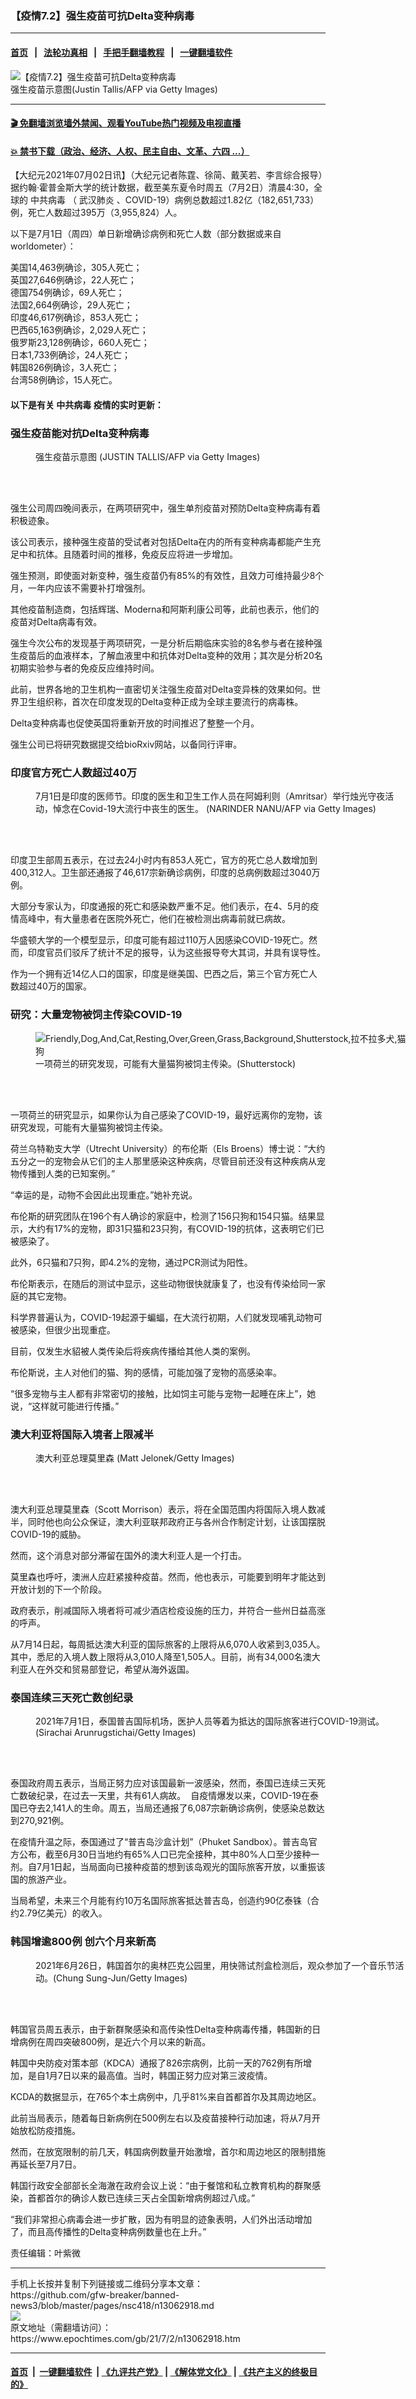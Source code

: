 ### 【疫情7.2】强生疫苗可抗Delta变种病毒
------------------------

#### [首页](https://github.com/gfw-breaker/banned-news3/blob/master/README.md) &nbsp;&nbsp;|&nbsp;&nbsp; [法轮功真相](https://github.com/begood0513/basic/blob/master/README.md)  &nbsp;&nbsp;|&nbsp;&nbsp; [手把手翻墙教程](https://github.com/gfw-breaker/guides/wiki)  &nbsp;&nbsp;|&nbsp;&nbsp; [一键翻墙软件](https://github.com/gfw-breaker/nogfw/blob/master/README.md)  



<div><img alt="【疫情7.2】强生疫苗可抗Delta变种病毒" class="attachment-djy_600_400 size-djy_600_400 wp-post-image" src="https://i.epochtimes.com/assets/uploads/2021/04/id12877786-148360-600x400.jpeg"/>
<div class="caption">
 强生疫苗示意图(Justin Tallis/AFP via Getty Images)
</div></div><hr/>

#### [ 🎬  免翻墙浏览墙外禁闻、观看YouTube热门视频及电视直播](https://github.com/gfw-breaker/HelloWorld)

#### [ 💥  禁书下载（政治、经济、人权、民主自由、文革、六四 ...）](https://github.com/gfw-breaker/books/blob/master/README.md)

<div><p>
 【大纪元2021年07月02日讯】（大纪元记者陈霆、徐简、戴芙若、李言综合报导）据约翰‧霍普金斯大学的统计数据，截至美东夏令时周五（7月2日）清晨4:30，全球的
 <ok href="https://www.epochtimes.com/gb/tag/%E4%B8%AD%E5%85%B1%E7%97%85%E6%AF%92.html">
  中共病毒
 </ok>
 （
 <ok href="https://www.epochtimes.com/gb/tag/%E6%AD%A6%E6%B1%89%E8%82%BA%E7%82%8E.html">
  武汉肺炎
 </ok>
 、COVID-19）病例总数超过1.82亿（182,651,733）例，死亡人数超过395万（3,955,824）人。
</p>
<p>
 以下是7月1日（周四）单日新增确诊病例和死亡人数（部分数据或来自worldometer）：
</p>
<p>
 美国14,463例确诊，305人死亡；
 <br/>
 英国27,646例确诊，22人死亡；
 <br/>
 德国754例确诊，69人死亡；
 <br/>
 法国2,664例确诊，29人死亡；
 <br/>
 印度46,617例确诊，853人死亡；
 <br/>
 巴西65,163例确诊，2,029人死亡；
 <br/>
 俄罗斯23,128例确诊，660人死亡；
 <br/>
 日本1,733例确诊，24人死亡；
 <br/>
 韩国826例确诊，3人死亡；
 <br/>
 台湾58例确诊，15人死亡。
</p>
<h4>
 以下是有关
 <ok href="https://www.epochtimes.com/gb/tag/%E4%B8%AD%E5%85%B1%E7%97%85%E6%AF%92.html">
  中共病毒
 </ok>
 疫情的实时更新：
</h4>
<h3>
 强生疫苗能对抗Delta变种病毒
</h3>
<figure aria-describedby="caption-attachment-12783690" class="wp-caption aligncenter" id="attachment_12783690" style="width: 600px">
 <ok href="https://i.epochtimes.com/assets/uploads/2021/03/147281-e1614661666978.jpg" target="_blank">
  <img alt="" class="size-large wp-image-12783690" src="https://i.epochtimes.com/assets/uploads/2021/03/147281-600x400.jpg"/>
 </ok>
 <br/><figcaption class="wp-caption-text" id="caption-attachment-12783690">
  强生疫苗示意图 (JUSTIN TALLIS/AFP via Getty Images)
 </figcaption><br/>
</figure><br/>
<p>
 强生公司周四晚间表示，在两项研究中，强生单剂疫苗对预防Delta变种病毒有着积极迹象。
</p>
<p>
 该公司表示，接种强生疫苗的受试者对包括Delta在内的所有变种病毒都能产生充足中和抗体。且随着时间的推移，免疫反应将进一步增加。
</p>
<p>
 强生预测，即使面对新变种，强生疫苗仍有85%的有效性，且效力可维持最少8个月，一年内应该不需要补打增强剂。
</p>
<p>
 其他疫苗制造商，包括辉瑞、Moderna和阿斯利康公司等，此前也表示，他们的疫苗对Delta病毒有效。
</p>
<p>
 强生今次公布的发现基于两项研究，一是分析后期临床实验的8名参与者在接种强生疫苗后的血液样本，了解血液里中和抗体对Delta变种的效用；其次是分析20名初期实验参与者的免疫反应维持时间。
</p>
<p>
 此前，世界各地的卫生机构一直密切关注强生疫苗对Delta变异株的效果如何。世界卫生组织称，首次在印度发现的Delta变种正成为全球主要流行的病毒株。
</p>
<p>
 Delta变种病毒也促使英国将重新开放的时间推迟了整整一个月。
</p>
<p>
 强生公司已将研究数据提交给bioRxiv网站，以备同行评审。
</p>
<h3>
 印度官方死亡人数超过40万
</h3>
<figure aria-describedby="caption-attachment-13062946" class="wp-caption aligncenter" id="attachment_13062946" style="width: 600px">
 <ok href="https://i.epochtimes.com/assets/uploads/2021/07/id13062946-GettyImages-1233747255.jpg" target="_blank">
  <img alt="" class="size-large wp-image-13062946" src="https://i.epochtimes.com/assets/uploads/2021/07/id13062946-GettyImages-1233747255-600x400.jpg"/>
 </ok>
 <br/><figcaption class="wp-caption-text" id="caption-attachment-13062946">
  7月1日是印度的医师节。印度的医生和卫生工作人员在阿姆利则（Amritsar）举行烛光守夜活动，悼念在Covid-19大流行中丧生的医生。 (NARINDER NANU/AFP via Getty Images)
 </figcaption><br/>
</figure><br/>
<p>
 印度卫生部周五表示，在过去24小时内有853人死亡，官方的死亡总人数增加到400,312人。卫生部还通报了46,617宗新确诊病例，印度的总病例数超过3040万例。
</p>
<p>
 大部分专家认为，印度通报的死亡和感染数严重不足。他们表示，在4、5月的疫情高峰中，有大量患者在医院外死亡，他们在被检测出病毒前就已病故。
</p>
<p>
 华盛顿大学的一个模型显示，印度可能有超过110万人因感染COVID-19死亡。然而，印度官员们驳斥了统计不足的报导，认为这些报导夸大其词，并具有误导性。
</p>
<p>
 作为一个拥有近14亿人口的国家，印度是继美国、巴西之后，第三个官方死亡人数超过40万的国家。
</p>
<h3>
 研究：大量宠物被饲主传染COVID-19
</h3>
<figure aria-describedby="caption-attachment-12914274" class="wp-caption aligncenter" id="attachment_12914274" style="width: 600px">
 <ok href="https://i.epochtimes.com/assets/uploads/2021/04/id12914274-shutterstock_287978660.jpg" target="_blank">
  <img alt="Friendly,Dog,And,Cat,Resting,Over,Green,Grass,Background,Shutterstock,拉不拉多犬,猫狗" class="size-large wp-image-12914274" src="https://i.epochtimes.com/assets/uploads/2021/04/id12914274-shutterstock_287978660-600x400.jpg"/>
 </ok>
 <br/><figcaption class="wp-caption-text" id="caption-attachment-12914274">
  一项荷兰的研究发现，可能有大量猫狗被饲主传染。(Shutterstock)
 </figcaption><br/>
</figure><br/>
<p>
 一项荷兰的研究显示，如果你认为自己感染了COVID-19，最好远离你的宠物，该研究发现，可能有大量猫狗被饲主传染。
</p>
<p>
 荷兰乌特勒支大学（Utrecht University）的布伦斯（Els Broens）博士说：“大约五分之一的宠物会从它们的主人那里感染这种疾病，尽管目前还没有这种疾病从宠物传播到人类的已知案例。”
</p>
<p>
 “幸运的是，动物不会因此出现重症。”她补充说。
</p>
<p>
 布伦斯的研究团队在196个有人确诊的家庭中，检测了156只狗和154只猫。结果显示，大约有17%的宠物，即31只猫和23只狗，有COVID-19的抗体，这表明它们已被感染了。
</p>
<p>
 此外，6只猫和7只狗，即4.2%的宠物，通过PCR测试为阳性。
</p>
<p>
 布伦斯表示，在随后的测试中显示，这些动物很快就康复了，也没有传染给同一家庭的其它宠物。
</p>
<p>
 科学界普遍认为，COVID-19起源于蝙蝠，在大流行初期，人们就发现哺乳动物可被感染，但很少出现重症。
</p>
<p>
 目前，仅发生水貂被人类传染后将疾病传播给其他人类的案例。
</p>
<p>
 布伦斯说，主人对他们的猫、狗的感情，可能加强了宠物的高感染率。
</p>
<p>
 “很多宠物与主人都有非常密切的接触，比如饲主可能与宠物一起睡在床上”，她说，“这样就可能进行传播。”
</p>
<h3>
 澳大利亚将国际入境者上限减半
</h3>
<figure aria-describedby="caption-attachment-13009851" class="wp-caption aligncenter" id="attachment_13009851" style="width: 600px">
 <ok href="https://i.epochtimes.com/assets/uploads/2021/06/id13009851-GettyImages-1322617270.jpg" target="_blank">
  <img alt="" class="size-large wp-image-13009851" src="https://i.epochtimes.com/assets/uploads/2021/06/id13009851-GettyImages-1322617270-600x400.jpg"/>
 </ok>
 <br/><figcaption class="wp-caption-text" id="caption-attachment-13009851">
  澳大利亚总理莫里森 (Matt Jelonek/Getty Images)
 </figcaption><br/>
</figure><br/>
<p>
 澳大利亚总理莫里森（Scott Morrison）表示，将在全国范围内将国际入境人数减半，同时他也向公众保证，澳大利亚联邦政府正与各州合作制定计划，让该国摆脱COVID-19的威胁。
</p>
<p>
 然而，这个消息对部分滞留在国外的澳大利亚人是一个打击。
</p>
<p>
 莫里森也呼吁，澳洲人应赶紧接种疫苗。然而，他也表示，可能要到明年才能达到开放计划的下一个阶段。
</p>
<p>
 政府表示，削减国际入境者将可减少酒店检疫设施的压力，并符合一些州日益高涨的呼声。
</p>
<p>
 从7月14日起，每周抵达澳大利亚的国际旅客的上限将从6,070人收紧到3,035人。其中，悉尼的入境人数上限将从3,010人降至1,505人。目前，尚有34,000名澳大利亚人在外交和贸易部登记，希望从海外返国。
</p>
<h3>
 泰国连续三天死亡数创纪录
</h3>
<figure aria-describedby="caption-attachment-13062960" class="wp-caption aligncenter" id="attachment_13062960" style="width: 600px">
 <ok href="https://i.epochtimes.com/assets/uploads/2021/07/id13062960-GettyImages-1326397758.jpg" target="_blank">
  <img alt="" class="size-large wp-image-13062960" src="https://i.epochtimes.com/assets/uploads/2021/07/id13062960-GettyImages-1326397758-600x400.jpg"/>
 </ok>
 <br/><figcaption class="wp-caption-text" id="caption-attachment-13062960">
  2021年7月1日，泰国普吉国际机场，医护人员等着为抵达的国际旅客进行COVID-19测试。(Sirachai Arunrugstichai/Getty Images)
 </figcaption><br/>
</figure><br/>
<p>
 泰国政府周五表示，当局正努力应对该国最新一波感染，然而，泰国已连续三天死亡数破纪录，在过去一天里，共有61人病故。  自疫情爆发以来，COVID-19在泰国已夺去2,141人的生命。周五，当局还通报了6,087宗新确诊病例，使感染总数达到270,921例。
</p>
<p>
 在疫情升温之际，泰国通过了“普吉岛沙盒计划”（Phuket Sandbox）。普吉岛官方公布，截至6月30日当地约有65%人口已完全接种，其中80%人口至少接种一剂。自7月1日起，当局面向已接种疫苗的想到该岛观光的国际旅客开放，以重振该国的旅游产业。
</p>
<p>
 当局希望，未来三个月能有约10万名国际旅客抵达普吉岛，创造约90亿泰铢（合约2.79亿美元）的收入。
</p>
<h3>
 韩国增逾800例 创六个月来新高
</h3>
<figure aria-describedby="caption-attachment-13062967" class="wp-caption aligncenter" id="attachment_13062967" style="width: 600px">
 <ok href="https://i.epochtimes.com/assets/uploads/2021/07/id13062967-GettyImages-1325568081.jpg" target="_blank">
  <img alt="" class="size-large wp-image-13062967" src="https://i.epochtimes.com/assets/uploads/2021/07/id13062967-GettyImages-1325568081-600x400.jpg"/>
 </ok>
 <br/><figcaption class="wp-caption-text" id="caption-attachment-13062967">
  2021年6月26日，韩国首尔的奥林匹克公园里，用快筛试剂盒检测后，观众参加了一个音乐节活动。(Chung Sung-Jun/Getty Images)
 </figcaption><br/>
</figure><br/>
<p>
 韩国官员周五表示，由于新群聚感染和高传染性Delta变种病毒传播，韩国新的日增病例在周四突破800例，是近六个月以来的新高。
</p>
<p>
 韩国中央防疫对策本部（KDCA）通报了826宗病例，比前一天的762例有所增加，是自1月7日以来的最高值。当时，韩国正努力应对第三波疫情。
</p>
<p>
 KCDA的数据显示，在765个本土病例中，几乎81%来自首都首尔及其周边地区。
</p>
<p>
 此前当局表示，随着每日新病例在500例左右以及疫苗接种行动加速，将从7月开始放松防疫措施。
</p>
<p>
 然而，在放宽限制的前几天，韩国病例数量开始激增，首尔和周边地区的限制措施再延长至7月7日。
</p>
<p>
 韩国行政安全部部长全海澈在政府会议上说：“由于餐馆和私立教育机构的群聚感染，首都首尔的确诊人数已连续三天占全国新增病例超过八成。”
</p>
<p>
 “我们非常担心病毒会进一步扩散，因为有明显的迹象表明，人们外出活动增加了，而且高传播性的Delta变种病例数量也在上升。”
</p>
<p>
 责任编辑：叶紫微
</p>
</div>
<hr/>
手机上长按并复制下列链接或二维码分享本文章：<br/>
https://github.com/gfw-breaker/banned-news3/blob/master/pages/nsc418/n13062918.md <br/>
<a href='https://github.com/gfw-breaker/banned-news3/blob/master/pages/nsc418/n13062918.md'><img src='https://github.com/gfw-breaker/banned-news3/blob/master/pages/nsc418/n13062918.md.png'/></a> <br/>
原文地址（需翻墙访问）：https://www.epochtimes.com/gb/21/7/2/n13062918.htm


------------------------
#### [首页](https://github.com/gfw-breaker/banned-news3/blob/master/README.md) &nbsp;|&nbsp; [一键翻墙软件](https://github.com/gfw-breaker/nogfw/blob/master/README.md) &nbsp;| [《九评共产党》](https://github.com/gfw-breaker/9ping.md/blob/master/README.md#九评之一评共产党是什么) | [《解体党文化》](https://github.com/gfw-breaker/jtdwh.md/blob/master/README.md) | [《共产主义的终极目的》](https://github.com/gfw-breaker/gczydzjmd.md/blob/master/README.md)


<img src='http://gfw-breaker.win/banned-news3/pages/nsc418/n13062918.md' width='0px' height='0px'/>
